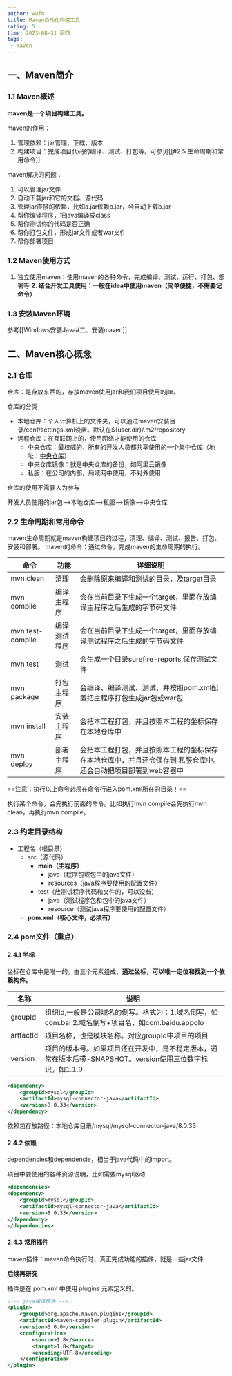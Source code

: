 ```yaml
---
author: wufm
title: Maven自动化构建工具
rating: 5
time: 2023-08-31 周四
tags:
 - maven
---
```


## 一、Maven简介

### 1.1 Maven概述

**maven是一个项目构建工具。**

maven的作用：
1. 管理依赖：jar管理、下载、版本
2. 构建项目：完成项目代码的编译、测试、打包等。可参见[[#2.5 生命周期和常用命令]]

maven解决的问题：
1. 可以管理jar文件
2. 自动下载jar和它的文档、源代码
3. 管理jar直接的依赖，比如a.jar依赖b.jar，会自动下载b.jar
4. 帮你编译程序，把java编译成class
5. 帮你测试你的代码是否正确
6. 帮你打包文件，形成jar文件或者war文件
7. 帮你部署项目

### 1.2 Maven使用方式

1. 独立使用maven：使用maven的各种命令，完成编译、测试、运行、打包、部署等
**2. 结合开发工具使用：一般在idea中使用maven（简单便捷，不需要记命令）**
### 1.3 安装Maven环境

参考[[Windows安装Java#二、安装maven]]

## 二、Maven核心概念

### 2.1 仓库

仓库：是存放东西的，存放maven使用jar和我们项目使用的jar。

仓库的分类
- 本地仓库：个人计算机上的文件夹，可以通过maven安装目录/conf/settings.xml设置。默认在${user.dir}/.m2/repository
- 远程仓库：在互联网上的，使用网络才能使用的仓库
	- 中央仓库：最权威的，所有的开发人员都共享使用的一个集中仓库（地址：[中央仓库](https://mvnrepository.com/)）
	- 中央仓库镜像：就是中央仓库的备份，如阿里云镜像
	- 私服：在公司的内部，局域网中使用，不对外使用

仓库的使用不需要人为参与

开发人员使用的jar包-->本地仓库-->私服-->镜像-->中央仓库

### 2.2 生命周期和常用命令

maven生命周期就是maven构建项目的过程，清理、编译、测试、报告、打包、安装和部署。
maven的命令：通过命令，完成maven的生命周期的执行。

| 命令             | 功能         | 详细说明                                                                                                       |
| ---------------- | ------------ | -------------------------------------------------------------------------------------------------------------- |
| mvn clean        | 清理         | 会删除原来编译和测试的目录，及target目录                                                                       |
| mvn compile      | 编译主程序   | 会在当前目录下生成一个target，里面存放编译主程序之后生成的字节码文件                                           |
| mvn test-compile | 编译测试程序 | 会在当前目录下生成一个target，里面存放编译测试程序之后生成的字节码文件                                         |
| mvn test         | 测试         | 会生成一个目录surefire-reports,保存测试文件                                                                    |
| mvn package      | 打包主程序   | 会编译、编译测试、测试、并按照pom.xml配置把主程序打包生成jar包或war包                                          |
| mvn install      | 安装主程序   | 会把本工程打包，并且按照本工程的坐标保存在本地仓库中                                                           |
| mvn deploy       | 部署主程序   | 会把本工程打包，并且按照本工程的坐标保存在本地仓库中，并且还会保存到 私服仓库中。还会自动把项目部署到web容器中 |

==注意：执行以上命令必须在命令行进入pom.xml所在的目录！==

执行某个命令，会先执行前面的命令。比如执行mvn compile会先执行mvn clean，再执行mvn compile。

### 2.3 约定目录结构

- 工程名（根目录）
	- src（源代码）
		- **main（主程序）**
			- java（程序包或包中的java文件）
			- resources（java程序要使用的配置文件）
		- test（放测试程序代码和文件的，可以没有）
			- java（测试程序包和包中的java文件）
			- resource（测试java程序要使用的配置文件）
	- **pom.xml（核心文件，必须有）**
### 2.4 pom文件（重点）

#### 2.4.1 坐标

坐标在仓库中是唯一的。由三个元素组成，**通过坐标，可以唯一定位和找到一个依赖构件。**

| 名称      | 说明                                                                                                      |
| --------- | --------------------------------------------------------------------------------------------------------- |
| groupId   | 组织id,一般是公司域名的倒写。格式为：1.域名倒写，如com.bai 2.域名倒写+项目名，如com.baidu.appolo          |
| artfactId | 项目名称，也是模块名称。对应groupId中项目的项目                                                           |
| version   | 项目的版本号。如果项目还在开发中，是不稳定版本，通常在版本后带-SNAPSHOT。version使用三位数字标识，如1.1.0 |

```xml
<dependency>
    <groupId>mysql</groupId>
    <artifactId>mysql-connector-java</artifactId>
    <version>8.0.33</version>
</dependency>
```

依赖包存放路径：本地仓库目录/mysql/mysql-connector-java/8.0.33
#### 2.4.2 依赖

dependencies和dependencie，相当于java代码中的import。

项目中要使用的各种资源说明，比如需要mysql驱动

```xml
<dependencies>
<dependency>
    <groupId>mysql</groupId>
    <artifactId>mysql-connector-java</artifactId>
    <version>8.0.33</version>
</dependency>
</dependencies>
```

#### 2.4.3 常用插件

maven插件：maven命令执行时，真正完成功能的插件，就是一些jar文件

**后续再研究**

插件是在 pom.xml 中使用 plugins 元素定义的。

```xml
<!-- java编译插件 -->
<plugin>
	<groupId>org.apache.maven.plugins</groupId>
	<artifactId>maven-compiler-plugin</artifactId>
	<version>3.6.0</version>
	<configuration>
		<source>1.8</source>
		<target>1.8</target>
		<encoding>UTF-8</encoding>
	</configuration>
</plugin>
```